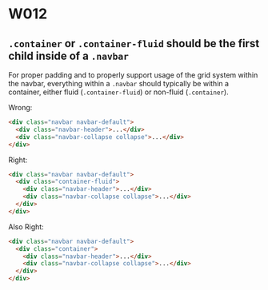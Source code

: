 # W012

## `.container` or `.container-fluid` should be the first child inside of a `.navbar`

For proper padding and to properly support usage of the grid system within the navbar, everything within a `.navbar` should typically be within a container, either fluid (`.container-fluid`) or non-fluid (`.container`).

Wrong:
```html
<div class="navbar navbar-default">
  <div class="navbar-header">...</div>
  <div class="navbar-collapse collapse">...</div>
</div>
```

Right:
```html
<div class="navbar navbar-default">
  <div class="container-fluid">
    <div class="navbar-header">...</div>
    <div class="navbar-collapse collapse">...</div>
  </div>
</div>
```

Also Right:
```html
<div class="navbar navbar-default">
  <div class="container">
    <div class="navbar-header">...</div>
    <div class="navbar-collapse collapse">...</div>
  </div>
</div>
```